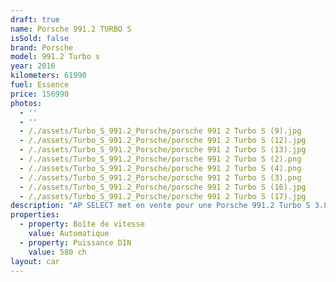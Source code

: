 ```yaml
---
draft: true
name: Porsche 991.2 TURBO S
isSold: false
brand: Porsche
model: 991.2 Turbo s
year: 2016
kilometers: 61990
fuel: Essence
price: 156990
photos:
  - ''
  - ''
  - /./assets/Turbo_S_991.2_Porsche/porsche 991 2 Turbo S (9).jpg
  - /./assets/Turbo_S_991.2_Porsche/porsche 991 2 Turbo S (12).jpg
  - /./assets/Turbo_S_991.2_Porsche/porsche 991 2 Turbo S (13).jpg
  - /./assets/Turbo_S_991.2_Porsche/porsche 991 2 Turbo S (2).png
  - /./assets/Turbo_S_991.2_Porsche/porsche 991 2 Turbo S (4).png
  - /./assets/Turbo_S_991.2_Porsche/porsche 991 2 Turbo S (3).png
  - /./assets/Turbo_S_991.2_Porsche/porsche 991 2 Turbo S (16).jpg
  - /./assets/Turbo_S_991.2_Porsche/porsche 991 2 Turbo S (17).jpg
description: "AP SELECT met en vente pour une Porsche 991.2 Turbo S 3.8 580ch PDK.\nModèle du 02/2016 avec 61900km.\n\nCouleur Argent GT, intérieur full cuir noir.\n\nOrigine France \U0001F1EB\U0001F1F7.\n\nLe véhicule est en parfait état avec carnet complet Porsche et historique suivi.\n\nVendu avec une garantie Porsche Approved jusqu’en Mai 2025\n\nDernier entretien au 04/2024 en CP Porsche Lyon, Pneus et freins récent.\n\nÉquipements et options :\n- Boîte PDK\n- Lift système\n- Pack Carbon\n- Toit panoramique vitré\n- Suspensions PASM+\n- Suspensions PDCC\n- Jantes Turbo S écrous centraux\n- Intérieur Cuir entendu\n- Sièges Sport +\n- Système audio BOSE\n- Volant sport multifonctions\n- Phares PDLS +\n- Projecteurs de jour à LED\n- Fond de compteur noir\n- Sièges électrique à mémoire 18 positions\n- Sièges chauffants\n- Régulateur de vitesse\n- Aide au stationnement AV / AR\n- Caméra de recul\n- Ciel de toit Alcantara\n- Affichage multifonctions plus\n- Climatisation\n- Éclairage et essuie-glaces automatique\n- Rétroviseurs électriques et chauffants\n- Rétroviseurs int / ext Electrochrome\n- Éclairage d’ambiance\n\nDisponible et visible sur RDV pour acheteur sérieux.\n\nPossibilité d'une garantie 3, 6 ou 12 mois en supplément.\n\nRéalisation des démarches d'immatriculation.\n\nAP SELECT c'est des solutions de courtage et conciergerie sur mesure pour profiter librement de sa passion et de son patrimoine.\n\nPrenez le volant, AP SELECT s'occupe du reste."
properties:
  - property: Boîte de vitesse
    value: Automatique
  - property: Puissance DIN
    value: 580 ch
layout: car
---
```


